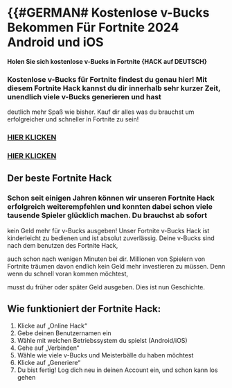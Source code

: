 # **{{#GERMAN# Kostenlose v-Bucks Bekommen Für Fortnite 2024 Android und iOS**


**Holen Sie sich kostenlose v-Bucks in Fortnite {HACK auf DEUTSCH}**


### **Kostenlose v-Bucks für Fortnite** findest du genau hier! Mit diesem Fortnite Hack kannst du dir innerhalb sehr kurzer Zeit, unendlich viele v-Bucks generieren und hast 

deutlich mehr Spaß wie bisher. Kauf dir alles was du brauchst um erfolgreicher und schneller in Fortnite zu sein!

### [HIER KLICKEN](https://lookerstudio.google.com/reporting/65f8d83a-a265-4524-8971-a536abc34de2)




### [HIER KLICKEN](https://lookerstudio.google.com/reporting/65f8d83a-a265-4524-8971-a536abc34de2)


## **Der beste Fortnite Hack**

### Schon seit einigen Jahren können wir unseren Fortnite Hack erfolgreich weiterempfehlen und konnten dabei schon viele tausende Spieler glücklich machen. Du brauchst ab sofort 

kein Geld mehr für v-Bucks ausgeben! Unser Fortnite v-Bucks Hack ist kinderleicht zu bedienen und ist absolut zuverlässig. Deine v-Bucks sind nach dem benutzen des Fortnite Hack, 

auch schon nach wenigen Minuten bei dir. Millionen von Spielern von Fortnite träumen davon endlich kein Geld mehr investieren zu müssen. Denn wenn du schnell voran kommen möchtest, 

musst du früher oder später Geld ausgeben. Dies ist nun Geschichte.


## Wie funktioniert der Fortnite Hack:

1. Klicke auf „Online Hack“
2. Gebe deinen Benutzernamen ein
3. Wähle mit welchen Betriebssystem du spielst (Android/iOS)
4. Gehe auf „Verbinden“
5. Wähle wie viele v-Bucks und Meisterbälle du haben möchtest
6. Klicke auf „Generiere“
7. Du bist fertig! Log dich neu in deinen Account ein, und schon kann los gehen


